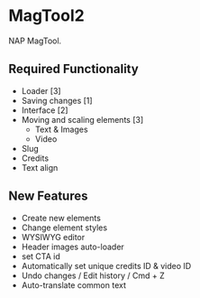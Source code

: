 # MagTool2

NAP MagTool.

## Required Functionality

 - Loader [3]
 - Saving changes [1]
 - Interface [2]
 - Moving and scaling elements [3]
   - Text & Images
   - Video
 - Slug
 - Credits
 - Text align

## New Features

 - Create new elements
 - Change element styles
 - WYSIWYG editor
 - Header images auto-loader
 - set CTA id
 - Automatically set unique credits ID & video ID
 - Undo changes / Edit history / Cmd + Z
 - Auto-translate common text